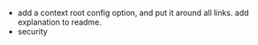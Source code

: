 - add a context root config option, and put it around all links.  add explanation to readme.
- security
